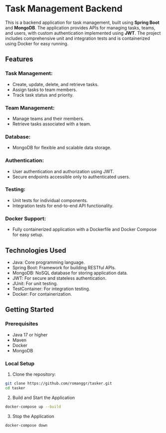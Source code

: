 # Task Management Backend

 This is a backend application for task management, built 
 using **Spring Boot** and **MongoDB**. The application provides APIs for managing 
 tasks, teams, and users, with custom authentication implemented using **JWT**. 
 The project includes comprehensive unit and integration tests and is containerized using
 Docker for easy running.

## Features
### Task Management:
- Create, update, delete, and retrieve tasks.
- Assign tasks to team members.
- Track task status and priority.

### Team Management:
- Manage teams and their members.
- Retrieve tasks associated with a team.

### Database:
- MongoDB for flexible and scalable data storage.

### Authentication:
- User authentication and authorization using JWT.
- Secure endpoints accessible only to authenticated users.

### Testing:
- Unit tests for individual components.
- Integration tests for end-to-end API functionality.

### Docker Support:
- Fully containerized application with a Dockerfile and Docker Compose for easy setup.

## Technologies Used
- Java: Core programming language.
- Spring Boot: Framework for building RESTful APIs.
- MongoDB: NoSQL database for storing application data.
- JWT: For secure and stateless authentication.
- JUnit: For unit testing.
- TestContainer: For integration testing.
- Docker: For containerization.

## Getting Started
### Prerequisites
- Java 17 or higher
- Maven
- Docker
- MongoDB

### Local Setup
1. Clone the repository:
```bash
git clone https://github.com/romanggr/tasker.git
cd tasker
```
2. Build and Start the Application
```bash
docker-compose up --build
```
3. Stop the Application
```bash
docker-compose down
```